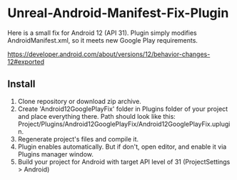 # Unreal-Android-Manifest-Fix-Plugin

Here is a small fix for Android 12 (API 31). Plugin simply modifies AndroidManifest.xml, so it meets new Google Play requirements.

https://developer.android.com/about/versions/12/behavior-changes-12#exported

## Install

1. Clone repository or download zip archive.
2. Create 'Android12GooglePlayFix' folder in Plugins folder of your project and place everything there. Path should look like this: Project/Plugins/Android12GooglePlayFix/Android12GooglePlayFix.uplugin.
3. Regenerate project's files and compile it.
4. Plugin enables automatically. But if don't, open editor, and enable it via Plugins manager window.
5. Build your project for Android with target API level of 31 (ProjectSettings > Android)
